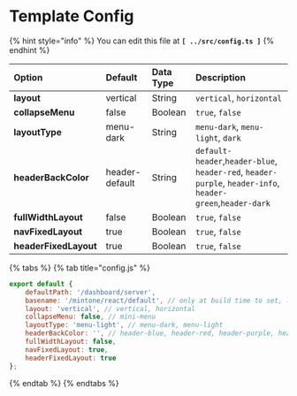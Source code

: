 # Template Config

{% hint style="info" %}
You can edit this file at **`[ ../src/config.ts ]`**
{% endhint %}

| **Option** | **Default** | **Data Type** | **Description** |
| :--- | :--- | :--- | :--- |
| **layout** | vertical | String | `vertical`, `horizontal` |
| **collapseMenu** | false | Boolean | `true`, `false` |
| **layoutType** | menu-dark | String | `menu-dark`, `menu-light`, `dark` |
| **headerBackColor** | header-default | String | `default-header`,`header-blue`, `header-red`, `header-purple`, `header-info`,  `header-green`,`header-dark` |
| **fullWidthLayout** | false | Boolean | `true`, `false` |
| **navFixedLayout** | true | Boolean | `true`, `false` |
| **headerFixedLayout** | true | Boolean | `true`, `false` |

{% tabs %}
{% tab title="config.js" %}
```javascript
export default {
    defaultPath: '/dashboard/server',
    basename: '/mintone/react/default', // only at build time to set, like ///mintone/react/default
    layout: 'vertical', // vertical, horizontal
    collapseMenu: false, // mini-menu
    layoutType: 'menu-light', // menu-dark, menu-light
    headerBackColor: '', // header-blue, header-red, header-purple, header-info, header-dark
    fullWidthLayout: false,
    navFixedLayout: true,
    headerFixedLayout: true
};
```
{% endtab %}
{% endtabs %}

